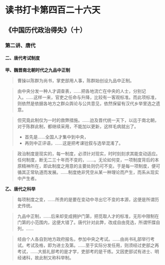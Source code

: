 读书打卡第四百二十六天
===

《中国历代政治得失》（十）
---
### 第二讲、唐代

#### 二、唐代考试制度

**甲、魏晋南北朝时代之九品中正制**

> 曹操以陈群为尚书，掌吏部用人事，陈群始创设九品中正制。

> 由中央分发一种人才调查表，……把各地流亡在中央的人士，分别记入。……这样一来，官吏之任命与升降，比较有一客观标准。而此项标准，则依然是依据各地方之群众舆论与公共意见，依然保留有汉代乡举里选之遗意。

> 但究竟此制仅为一时的救弊措施。……迨及晋代统一天下，以迄于南北朝，对于陈群此制，都继续采用，不能加以更新，这样毛病就出了。
> * 首先是……全国人才集中到中央，
> * 再则中正评语，……这是把考课铨叙与选举混淆了。

> 政治制度是现实的，每一制度，必须针对现实，时时刻刻求其能变动适应。任何制度，断无二三十年而不变的，……。无论如何变，一项制度背后的本原精神所在，即此制度之用意的主要处则仍可不变。于是每一项制度，便可循其正常轨道而发展。……制度绝非凭空从某一种理论而产生，而系从现实中产生者。

**乙、唐代之科举**

> 每项制度之变，……所贵的是要在变动中寻出它不变的本源，这便是所谓历史传统。

> 九品中正制，……后来却变成拥护门第，把觅取人才的标准，无形中限制在门第的小范围内，这便大错了。唐代针对此弊，改成自由竞选，所谓怀牒自列，……

> 经由个人各自到地方政府报名，参加中央之考试。……由尚书礼部举行考试。考试及格，即为进士及第。……至于实际分发任用，则须经过吏部之再考试，……大抵礼部考的是才学，吏部考的是干练。又因吏部试有进士、明经诸科，故此制又称科举制。

> 